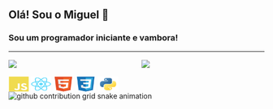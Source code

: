 ## Olá! Sou o Miguel 👋
### Sou um programador iniciante e vambora!
<hr></hr>

<div style="display: flex; justify-content: space-between;">
  <a href="https://github.com/migsv/github-readme-stats" style="flex: 1; margin-right: 10px;">
    <img height="200" align="center" src="https://github-readme-stats.vercel.app/api?username=migsv&theme=dark" />
  </a>
  <a href="https://github.com/migsv/convoychat" style="flex: 1; margin-left: 10px;">
    <img height="200" align="center" src="https://github-readme-stats.vercel.app/api/top-langs?username=migsv&layout=compact&langs_count=8&card_width=320&theme=dark" />
  </a>
</div>

<div style="display: inline_block"><br>
  <img align="center" alt="Mig-Js" height="30" width="40" src="https://raw.githubusercontent.com/devicons/devicon/master/icons/javascript/javascript-plain.svg">
  <img align="center" alt="Mig-React" height="30" width="40" src="https://raw.githubusercontent.com/devicons/devicon/master/icons/react/react-original.svg">
  <img align="center" alt="Mig-HTML" height="30" width="40" src="https://raw.githubusercontent.com/devicons/devicon/master/icons/html5/html5-original.svg">
  <img align="center" alt="Mig-CSS" height="30" width="40" src="https://raw.githubusercontent.com/devicons/devicon/master/icons/css3/css3-original.svg">
  <img align="center" alt="Mig-Python" height="30" width="40" src="https://raw.githubusercontent.com/devicons/devicon/master/icons/python/python-original.svg">

</div>

<picture>
  <source media="(prefers-color-scheme: dark)" srcset="https://raw.githubusercontent.com/migsv/migsv/output/github-contribution-grid-snake-dark.svg">
  <source media="(prefers-color-scheme: light)" srcset="https://raw.githubusercontent.com/migsv/migsv/output/github-contribution-grid-snake.svg">
  <img alt="github contribution grid snake animation" src="https://raw.githubusercontent.com/migsv/migsv/output/github-contribution-grid-snake.svg">
</picture>
